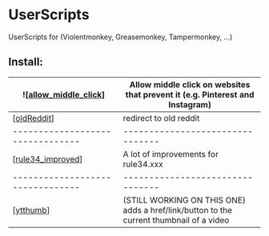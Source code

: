 # UserScripts
UserScripts for (Violentmonkey, Greasemonkey, Tampermonkey, ...)

## Install:
| !\[[allow_middle_click](https://github.com/0xC0LD/UserScripts/raw/master/allow_middle_click.user.js)\]  | Allow middle click on websites that prevent it (e.g. Pinterest and Instagram) |
| -------------------------------- | -------------------------------- |
| \[[oldReddit](https://github.com/0xC0LD/UserScripts/raw/master/oldReddit.user.js)\] | redirect to old reddit |
| -------------------------------- | -------------------------------- |
| \[[rule34_improved](https://github.com/0xC0LD/UserScripts/raw/master/rule34_improved.user.js)\] | A lot of improvements for rule34.xxx |
| -------------------------------- | -------------------------------- |
| \[[ytthumb](https://github.com/0xC0LD/UserScripts/raw/master/ytthumb.user.js)\] | (STILL WORKING ON THIS ONE) adds a href/link/button to the current thumbnail of a video |
